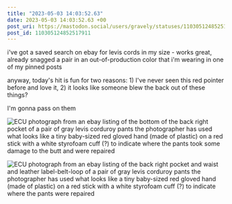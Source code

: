 ```yaml
---
title: "2023-05-03 14:03:52.63"
date: 2023-05-03 14:03:52.63 +00
post_uri: https://mastodon.social/users/gravely/statuses/110305124852517911
post_id: 110305124852517911
---
```

i've got a saved search on ebay for levis cords in my size - works great, already snagged a pair in an out-of-production color that i'm wearing in one of my pinned posts

anyway, today's hit is fun for two reasons: 1) I've never seen this red pointer before and love it, 2) it looks like someone blew the back out of these things?

I'm gonna pass on them


![ECU photograph from an ebay listing of the bottom of the back right pocket of a pair of gray levis corduroy pants the photographer has used what looks like a tiny baby-sized red gloved hand (made of plastic) on a red stick with a white styrofoam cuff (?) to indicate where the pants took some damage to the butt and were repaired](/images/110305124581385086.png)

![ECU photograph from an ebay listing of the back right pocket and waist and leather label-belt-loop of a pair of gray levis corduroy pants the photographer has used what looks like a tiny baby-sized red gloved hand (made of plastic) on a red stick with a white styrofoam cuff (?) to indicate where the pants were repaired](/images/110305124178692684.png)

